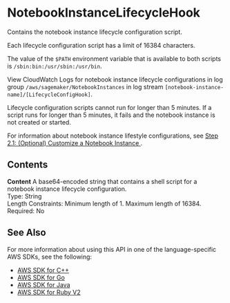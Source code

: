 # NotebookInstanceLifecycleHook<a name="API_NotebookInstanceLifecycleHook"></a>

Contains the notebook instance lifecycle configuration script\.

Each lifecycle configuration script has a limit of 16384 characters\.

The value of the `$PATH` environment variable that is available to both scripts is `/sbin:bin:/usr/sbin:/usr/bin`\.

View CloudWatch Logs for notebook instance lifecycle configurations in log group `/aws/sagemaker/NotebookInstances` in log stream `[notebook-instance-name]/[LifecycleConfigHook]`\.

Lifecycle configuration scripts cannot run for longer than 5 minutes\. If a script runs for longer than 5 minutes, it fails and the notebook instance is not created or started\.

For information about notebook instance lifestyle configurations, see [Step 2\.1: \(Optional\) Customize a Notebook Instance ](notebook-lifecycle-config.md)\.

## Contents<a name="API_NotebookInstanceLifecycleHook_Contents"></a>

 **Content**   <a name="SageMaker-Type-NotebookInstanceLifecycleHook-Content"></a>
A base64\-encoded string that contains a shell script for a notebook instance lifecycle configuration\.  
Type: String  
Length Constraints: Minimum length of 1\. Maximum length of 16384\.  
Required: No

## See Also<a name="API_NotebookInstanceLifecycleHook_SeeAlso"></a>

For more information about using this API in one of the language\-specific AWS SDKs, see the following:
+  [AWS SDK for C\+\+](https://docs.aws.amazon.com/goto/SdkForCpp/sagemaker-2017-07-24/NotebookInstanceLifecycleHook) 
+  [AWS SDK for Go](https://docs.aws.amazon.com/goto/SdkForGoV1/sagemaker-2017-07-24/NotebookInstanceLifecycleHook) 
+  [AWS SDK for Java](https://docs.aws.amazon.com/goto/SdkForJava/sagemaker-2017-07-24/NotebookInstanceLifecycleHook) 
+  [AWS SDK for Ruby V2](https://docs.aws.amazon.com/goto/SdkForRubyV2/sagemaker-2017-07-24/NotebookInstanceLifecycleHook) 